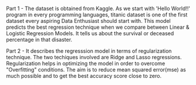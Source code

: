Part 1 - 
The dataset is obtained from Kaggle. As we start with 'Hello World!!' program in every programming languages, titanic dataset is one of the first dataset every aspiring Data Enthusiast should start with.
This model predicts the best regression technique when we compare between Linear & Logistic Regression Models. It tells us about the survival or deceased percentage in that disaster.

Part 2 -
It describes the regresssion model in terms of regularization technique. The two techiques involved are Ridge and Lasso regressions. Regularization helps in optimizing the model in order to overcome "Overfitting" conditions. The aim is to reduce mean squared error(mse) as much possible and to get the best accuracy score close to zero.   

